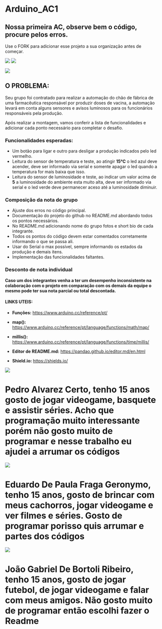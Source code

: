 # Arduino_AC1
## Nossa primeira AC, observe bem o código, procure pelos erros.

Use o FORK para adicionar esse projeto a sua organização antes de começar.

![](https://img.shields.io/github/forks/Leoruiz197/Arduino_AC1)
![](https://img.shields.io/github/stars/Leoruiz197/Arduino_AC1)

![](https://github.com/Leoruiz197/Arduino_AC1/blob/main/AC1.png)

## **O PROBLEMA:** 

Seu grupo foi contratado para realizar a automação do chão de fábrica de uma farmacêutica responsável por produzir doses de vacina, a automação levará em conta alguns sensores e avisos luminosos para os funcionários responsáveis pela produção.

Após realizar a montagem, vamos conferir a lista de funcionalidades e adicionar cada ponto necessário para completar o desafio.

### Funcionalidades esperadas:

- Um botão para ligar e outro para desligar a produção indicados pelo led vermelho.
- Leitura do sensor de temperatura e teste, ao atingir **15℃** o led azul deve acender, deve ser informado via serial e somente apagar o led quando a temperatura for mais baixa que isso.
- Leitura do sensor de luminosidade e teste, ao indicar um valor acima de **5** a luminosidade do ambiente esta muito alta, deve ser informado via serial e o led verde deve permanecer aceso até a luminosidade diminuir.

### Composição da nota do grupo
- Ajuste dos erros no código principal.
- Documentação do projeto do github no README.md abordando todos os pontos necessários.
- No README.md adicionando nome do grupo fotos e short bio de cada integrante.
- Todos os pontos do código devem estar comentados corretamente informando o que se passa ali.
- Usar do Serial o max possível, sempre informando os estados da produção e demais itens.
- Implementação das funcionalidades faltantes.

### Desconto de nota individual

**Caso um dos integrantes venha a ter um desempenho inconsistente na colaboração com o projeto em comparação com os demais da equipe o mesmo pode ter sua nota parcial ou total descontada.**

#### LINKS UTEIS:

- **Funções:** https://www.arduino.cc/reference/pt/
- **map():** https://www.arduino.cc/reference/pt/language/functions/math/map/
- **millis():** https://www.arduino.cc/reference/pt/language/functions/time/millis/

- **Editor de README.md:** https://pandao.github.io/editor.md/en.html
- **Shield.io:** https://shields.io/

![](https://cdn.discordapp.com/attachments/740174834927140925/829730991702409266/2021-04-06_15_27_19.656-0300.jpg)
# Pedro Alvarez Certo, tenho 15 anos gosto de jogar videogame, basquete e assistir séries. Acho que programação muito interessante porém não gosto muito de programar e nesse trabalho eu ajudei a arrumar os códigos

![](https://cdn.discordapp.com/attachments/740174834927140925/829731122639667210/Screenshot_20210408-115459.jpg)
# Eduardo De Paula Fraga Geronymo, tenho 15 anos, gosto de brincar com meus cachorros, jogar videogame e ver filmes e séries. Gosto de programar porisso quis arrumar e partes dos códigos

![](https://cdn.discordapp.com/attachments/740174834927140925/829731140146954310/Screenshot_20210408-115439.jpg)
# João Gabriel De Bortoli Ribeiro, tenho 15 anos, gosto de jogar futebol, de jogar videogame e falar com meus amigos. Não gosto muito de programar então escolhi fazer o Readme
